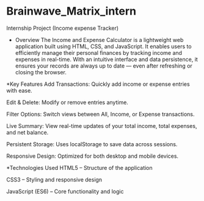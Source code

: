 # Brainwave_Matrix_intern
Internship Project (Income expense Tracker)

* Overview
The Income and Expense Calculator is a lightweight web application built using HTML, CSS, and JavaScript. It enables users to efficiently manage their personal finances by tracking income and expenses in real-time. With an intuitive interface and data persistence, it ensures your records are always up to date — even after refreshing or closing the browser.

 *Key Features
Add Transactions: Quickly add income or expense entries with ease.

Edit & Delete: Modify or remove entries anytime.

Filter Options: Switch views between All, Income, or Expense transactions.

Live Summary: View real-time updates of your total income, total expenses, and net balance.

Persistent Storage: Uses localStorage to save data across sessions.

Responsive Design: Optimized for both desktop and mobile devices.

*Technologies Used
HTML5 – Structure of the application

CSS3 – Styling and responsive design

JavaScript (ES6) – Core functionality and logic

